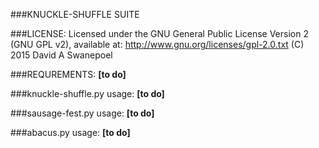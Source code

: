 ###KNUCKLE-SHUFFLE SUITE

###LICENSE:
Licensed under the GNU General Public License Version 2 (GNU GPL v2), 
available at: http://www.gnu.org/licenses/gpl-2.0.txt
(C) 2015 David A Swanepoel

###REQUREMENTS:
**[to do]**

###knuckle-shuffle.py usage:
**[to do]**

###sausage-fest.py usage:
**[to do]**

###abacus.py usage:
**[to do]**

